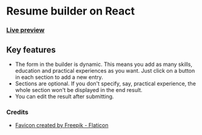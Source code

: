 # Resume builder on React

### [Live preview](https://twentysixhugs.github.io/CV-Builder/)

## Key features
- The form in the builder is dynamic. This means you add as many skills, education and practical experiences as you want. Just click on a button in each section to add a new entry.
- Sections are optional. If you don't specify, say, practical experience, the whole section won't be displayed in the end result.
- You can edit the result after submitting.


### Credits
- <a href="https://www.flaticon.com/free-icons/curriculum" title="curriculum icons">Favicon created by Freepik - Flaticon</a>
